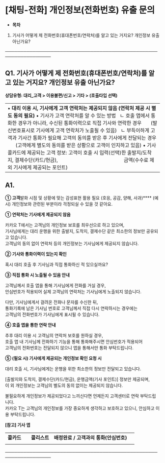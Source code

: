 # [채팅-전화] 개인정보(전화번호) 유출 문의

* **목차**

1. 기사가 어떻게 제 전화번호(휴대폰번호/연락처)를 알고 있는 거지요? 개인정보 유출 아닌가요?

─────────────────────────────────────────────────────────────────

**Q1. 기사가 어떻게 제 전화번호(휴대폰번호/연락처)를 알고 있는 거지요? 개인정보 유출 아닌가요?**
-----------------------------------------------------------

**상담유형: 대리\_고객 > 이용불편/신고 > 기타 > (호출타입 선택)**

|  |
| --- |
| • **대리 이용 시, 기사에게 고객 연락처는 제공되지 않음 (연락처 제공 시 별도 동의 필요)** • 기사가 고객 연락처를 알 수 있는 방법   ㄴ 호출 앱에서 통화한 경우가 아니라, 수신된 통화이력으로 직접 기사와 연락한 경우       (발신번호표시로 기사에게 고객 연락처가 노출될 수 있음)   ㄴ 부득이하게 고객과 기사간 통화가 필요해 고객의 동의를 받은 후 기사에게 전달되는 경우       (고객에게 별도의 동의를 받은 상황으로 고객이 인지하고 있음) • 기사 콜카드에 제공되는 고객 정보: 고객이 호출 시 입력(선택)한 출발지/도착지, 결제수단(카드/현금),                                                  금액(수수료 제외 기사에게 제공되는 포인트) |

**A1.**
-------

**① 고객**발화 시점 및 상황에 맞는 감성표현 활용 필요 (호응, 공감, 양해, 사과)**** (예시) 개인정보와 관련된 부분이라 걱정되실 수 있을 것 같아요.

**① 연락처는 기사에게 제공되지 않음**

카카오 T에서는 고객님의 개인정보 보호를 최우선으로 하고 있으며,  
기사님에게는 대리 운행을 위한 출발지, 도착지, 결제수단 같은 최소한의 정보만 공유되고 있습니다.  
고객님의 동의 없이 연락처 등의 개인정보는 기사님에게 제공되지 않습니다.

**② 기사와 통화이력이 있는지 확인**

혹시 대리 호출 후 기사님과 직접 통화하신 적 있으실까요?

**③ 직접 통화 시 노출될 수 있음 안내**

고객님께서 호출 앱을 통해 기사님에게 전화를 거실 경우,  
안심번호가 적용되어 실제 고객님의 연락처는 기사님에게 노출되지 않습니다.

다만, 기사님에게서 걸려온 전화나 문자를 수신한 뒤,  
통화기록에 남은 기사님 번호로 고객님께서 직접 다시 연락하시는 경우에는  
고객님의 전화번호가 기사님에게 표시될 수 있습니다.

**④ 호출 앱을 통한 연락 안내**

추후 대리 이용 시 고객님의 연락처 보호를 원하실 경우,  
호출 앱 내 기사님께 전화하기 기능을 통해 통화해주시면 안심번호가 적용되어  
고객님의 전화번호는 전달되지 않으니 앱을 통해서만 통화 부탁드립니다.

**⑤ (필요 시) 기사에게 제공되는 개인정보 확인 요청 시**

대리 호출 시, 기사님에게는 운행을 위한 최소한의 정보만 전달되고 있습니다.

[출발지와 도착지, 결제수단(카드/현금), 운행금액(기사 포인트)] 정보만 제공되며,  
이 외 개인정보는 고객님의 별도의 동의 없이는 제공되지 않습니다.

불필요하게 개인정보가 제공되었다고 느끼신다면 언제든지 고객센터로 연락 부탁드립니다.  
카카오 T는 고객님의 개인정보를 가장 중요하게 생각하고 보호하고 있으니, 안심하고 이용 부탁드립니다.

**[참고] 기사 앱**

|  |  |  |  |  |
| --- | --- | --- | --- | --- |
| **콜카드** | | **콜리스트** | **배정완료 / 고객과의 통화(안심번호)** | |
|  |  |  |  |  |

─────────────────────────────────────────────────────────────────